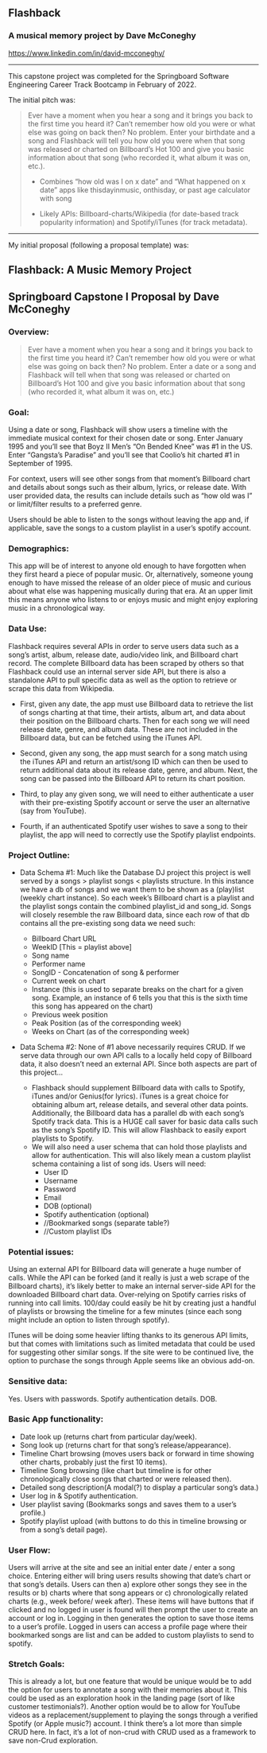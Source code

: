 ## Flashback

### A musical memory project by Dave McConeghy

https://www.linkedin.com/in/david-mcconeghy/

***

This capstone project was completed for the Springboard Software Engineering Career Track Bootcamp in February of 2022. 

The initial pitch was: 

>Ever have a moment when you hear a song and it brings you back to the first time you heard it? Can’t remember how old you were or what else was going on back then? No problem. Enter your birthdate and a song and Flashback will tell you how old you were when that song was released or charted on Billboard’s Hot 100 and give you basic information about that song (who recorded it, what album it was on, etc.).
>   
> - Combines “how old was I on x date” and “What happened on x date” apps like thisdayinmusic, onthisday, or past age calculator with song
> 
> - Likely APIs: Billboard-charts/Wikipedia (for date-based track popularity information) and Spotify/iTunes (for track metadata). 

*** 

My initial proposal (following a proposal template) was: 

## Flashback: A Music Memory Project

## Springboard Capstone I Proposal by Dave McConeghy

### Overview:

>Ever have a moment when you hear a song and it brings you back to the first time you heard it? Can’t remember how old you were or what else was going on back then? No problem. Enter a date or a song and Flashback will tell when that song was released or charted on Billboard’s Hot 100 and give you basic information about that song (who recorded it, what album it was on, etc.)

### Goal: 

Using a date or song, Flashback will show users a timeline with the immediate musical context for their chosen date or song. Enter January 1995 and you’ll see that Boyz II Men’s “On Bended Knee” was #1 in the US. Enter “Gangsta’s Paradise” and you’ll see that Coolio’s hit charted #1 in September of 1995. 

For context, users will see other songs from that moment’s Billboard chart and details about songs such as their album, lyrics, or release date. With user provided data, the results can include details such as “how old was I” or limit/filter results to a preferred genre. 

Users should be able to listen to the songs without leaving the app and, if applicable, save the songs to a custom playlist in a user’s spotify account.

### Demographics:

This app will be of interest to anyone old enough to have forgotten when they first heard a piece of popular music. Or, alternatively, someone young enough to have missed the release of an older piece of music and curious about what else was happening musically during that era. At an upper limit this means anyone who listens to or enjoys music and might enjoy exploring music in a chronological way. 

### Data Use:

Flashback requires several APIs in order to serve users data such as a song’s artist, album, release date, audio/video link, and Billboard chart record. The complete Billboard data has been scraped by others so that Flashback could use an internal server side API, but there is also a standalone API to pull specific data as well as the option to retrieve or scrape this data from Wikipedia. 

- First, given any date, the app must use Billboard data to retrieve the list of songs charting at that time, their artists, album art, and data about their position on the Billboard charts. Then for each song we will need release date, genre, and album data. These are not included in the Billboard data, but can be fetched using the iTunes API. 

- Second, given any song, the app must search for a song match using the iTunes API and return an artist/song ID which can then be used to return additional data about its release date, genre, and album. Next, the song can be passed into the Billboard API to return its chart position.

- Third, to play any given song, we will need to either authenticate a user with their pre-existing Spotify account or serve the user an alternative (say from YouTube). 

- Fourth, if an authenticated Spotify user wishes to save a song to their playlist, the app will need to correctly use the Spotify playlist endpoints. 

### Project Outline:

- Data Schema #1: Much like the Database DJ project this project is well served by a songs > playlist songs < playlists structure. In this instance we have a db of songs and we want them to be shown as a (play)list (weekly chart instance). So each week’s Billboard chart is a playlist and the playlist songs contain the combined playlist_id and song_id. Songs will closely resemble the raw Billboard data, since each row of that db contains all the pre-existing song data we need such:
  
    - Billboard Chart URL
    - WeekID [This = playlist above]
    - Song name
    - Performer name
    - SongID - Concatenation of song & performer
    - Current week on chart
    - Instance (this is used to separate breaks on the chart for a given song. Example, an instance of 6 tells you that this is the sixth time this song has appeared on the chart)
    - Previous week position
    - Peak Position (as of the corresponding week)
    - Weeks on Chart (as of the corresponding week)
     
- Data Schema #2: None of #1 above necessarily requires CRUD. If we serve data through our own API calls to a locally held copy of Billboard data, it also doesn’t need an external API. Since both aspects are part of this project… 
    - Flashback should supplement Billboard data with calls to Spotify, iTunes and/or Genius(for lyrics). iTunes is a great choice for obtaining album art, release details, and several other data points. Additionally, the Billboard data has a parallel db with each song’s Spotify track data. This is a HUGE call saver for basic data calls such as the song’s Spotify ID. This will allow Flashback to easily export playlists to Spotify. 
    - We will also need a user schema that can hold those playlists and allow for authentication. This will also likely mean a custom playlist schema containing a list of song ids. Users will need:
         - User ID
         - Username
         - Password
         - Email
         - DOB (optional)
         - Spotify authentication (optional)
         - //Bookmarked songs (separate table?)
         - //Custom playlist IDs

### Potential issues:

Using an external API for Billboard data will generate a huge number of calls. While the API can be forked (and it really is just a web scrape of the Billboard charts), it’s likely better to make an internal server-side API for the downloaded Billboard chart data. 
Over-relying on Spotify carries risks of running into call limits. 100/day could easily be hit by creating just a handful of playlists or browsing the timeline for a few minutes (since each song might include an option to listen through spotify).

ITunes will be doing some heavier lifting thanks to its generous API limits, but that comes with limitations such as limited metadata that could be used for suggesting other similar songs. If the site were to be continued live, the option to purchase the songs through Apple seems like an obvious add-on.

### Sensitive data:
Yes. Users with passwords. Spotify authentication details. DOB.

### Basic App functionality: 
- Date look up (returns chart from particular day/week). 
- Song look up (returns chart for that song’s release/appearance).
- Timeline Chart browsing (moves users back or forward in time showing other charts, probably just the first 10 items). 
- Timeline Song browsing (like chart but timeline is for other chronologically close songs that charted or were released then).
- Detailed song description(A modal(?) to display a particular song’s data.) 
- User log in & Spotify authentication. 
- User playlist saving (Bookmarks songs and saves them to a user’s profile.)
- Spotify playlist upload (with buttons to do this in timeline browsing or from a song’s detail page).
   
### User Flow: 

Users will arrive at the site and see an initial enter date / enter a song choice. Entering either will bring users results showing that date’s chart or that song’s details. Users can then a) explore other songs they see in the results or b) charts where that song appears or c) chronologically related charts (e.g., week before/ week after). These items will have buttons that if clicked and no logged in user is found will then prompt the user to create an account or log in. Logging in then generates the option to save those items to a user’s profile. Logged in users can access a profile page where their bookmarked songs are list and can be added to custom playlists to send to spotify.

### Stretch Goals: 

This is already a lot, but one feature that would be unique would be to add the option for users to annotate a song with their memories about it. This could be used as an exploration hook in the landing page (sort of like customer testimonials?). Another option would be to allow for YouTube videos as a replacement/supplement to playing the songs through a verified Spotify (or Apple music?) account. I think there’s a lot more than simple CRUD here. In fact, it’s a lot of non-crud with CRUD used as a framework to save non-Crud exploration. 
